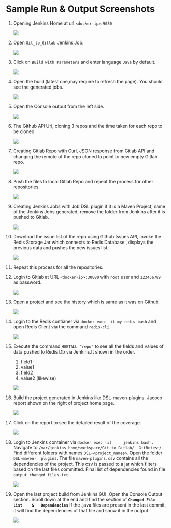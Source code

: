 # Sample Run & Output Screenshots #

1. Opening Jenkins Home at url `<docker-ip>:9080`

	![](https://github.com/AmrishJhaveri/DevOps/blob/master/images/sr_1.JPG)

2.	Open `Git_to_Gitlab` Jenkins Job.
	
	![](https://github.com/AmrishJhaveri/DevOps/blob/master/images/sr_2.JPG)
	
3.	Click on `Build with Parameters` and enter language `Java` by default.
	
	![](https://github.com/AmrishJhaveri/DevOps/blob/master/images/sr_3.JPG)

4.	Open the build (latest one,may require to refresh the page). You should see 	the generated jobs.

	![](https://github.com/AmrishJhaveri/DevOps/blob/master/images/sr_4.JPG)

5.	Open the Console output from the left side.

	![](https://github.com/AmrishJhaveri/DevOps/blob/master/images/sr_5.JPG)

6.	The Github API Url, cloning 3 repos and the time taken for each repo to be 	cloned.

	![](https://github.com/AmrishJhaveri/DevOps/blob/master/images/sr_6.jpg)

7.	Creating Gitlab Repo with Curl, JSON response from Gitlab API and changing 	the remote of the repo cloned to point to new empty Gitlab repo.

	![](https://github.com/AmrishJhaveri/DevOps/blob/master/images/sr_7.jpg)

8.	Push the files to local Gitlab Repo and repeat the process for other 	repositories.

	![](https://github.com/AmrishJhaveri/DevOps/blob/master/images/sr_8.jpg)

9.	Creating Jenkins Jobs with Job DSL plugin if it is a Maven Project, name of 	the Jenkins Jobs generated, remove the folder from Jenkins after it is pushed 	to Gitlab.

	![](https://github.com/AmrishJhaveri/DevOps/blob/master/images/sr_9.jpg)

10.	Download the issue list of the repo using Github Issues API, invoke the Redis 	Storage Jar which connects to Redis Database , displays the previous data and 	pushes the new issues list.

	![](https://github.com/AmrishJhaveri/DevOps/blob/master/images/sr_10.jpg)

11.	 Repeat this process for all the repositories.

12.	Login to Gitlab at URL `<docker-ip>:30080` with `root` user and `123456789` 	as 	password.

	![](https://github.com/AmrishJhaveri/DevOps/blob/master/images/sr_12.jpg)

13.	Open a project and see the history which is same as it was on Github.

	![](https://github.com/AmrishJhaveri/DevOps/blob/master/images/sr_13.jpg)

14.	Login to the Redis contianer via `docker exec -it my-redis bash` and open 	Redis Client via the command `redis-cli`.

	![](https://github.com/AmrishJhaveri/DevOps/blob/master/images/sr_14.jpg)

15.	Execute the command `HGETALL "repo"` to see all the fields and values of data 	pushed to Redis Db via Jenkins.It shown in the order.
	1.	field1
	2.	value1
	3.	field2
	4.	value2
	(likewise)

	![](https://github.com/AmrishJhaveri/DevOps/blob/master/images/sr_15.jpg)

16.	Build the project generated in Jenkins like DSL-maven-plugins. Jacoco report 	shown on the right of project home page.
	
	![](https://github.com/AmrishJhaveri/DevOps/blob/master/images/sr_16.jpg)

17.	Click on the report to see the detailed result of the coverage.
	
	![](https://github.com/AmrishJhaveri/DevOps/blob/master/images/sr_17.jpg)

18.	Login to Jenkins container via `docker exec -it 	jenkins bash` . Navigate 	to `/var/jenkins_home/workspace/Git_to_Gitlab/	GitRetest/`. Find different 	folders with names `DSL-<project_names>`. Open 	the folder `DSL-maven-	plugins`. The file `maven-plugins.csv` contains all the 	dependencies of 	the project. This csv is passed to a jar which filters based 	on the last 	files committed. Final list of dependencies found in file 	`output_changed_files.txt`.

	![](https://github.com/AmrishJhaveri/DevOps/blob/master/images/sr_18.jpg)

19.	Open the last project build from Jenkins GUI. Open the Console Output 	section. Scroll down at the end and find the section of **`Changed File List 	& 	Dependencies`**
	If the .java files are present in the last commit, it will find the dependencies of that file and show it in the output.

	![](https://github.com/AmrishJhaveri/DevOps/blob/master/images/sr_19.jpg)
